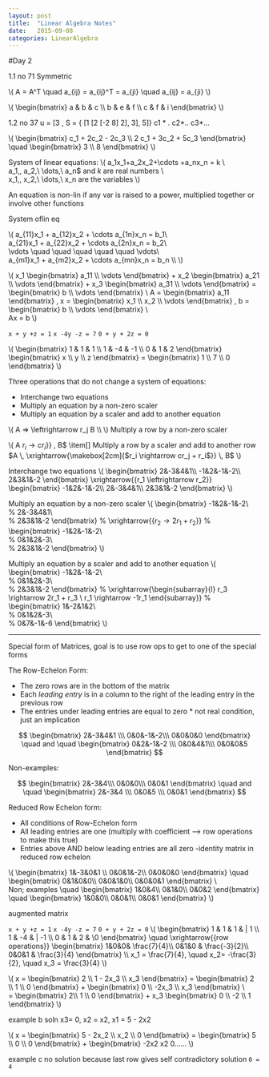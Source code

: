 ```yaml
---
layout: post
title:  "Linear Algebra Notes"
date:   2015-09-08 
categories: LinearAlgebra
---
```

#Day 2

1.1 no 71
Symmetric 

\\( A = A^T \quad a_{ij} = a_{ij}^T = a_{ji} \quad a_{ij} = a_{ji} \\)

\\( \begin{bmatrix} a & b & c \\\ b & e & f \\\ c & f & i \end{bmatrix} \\)

1.2 no 37
u = [3		, S = { [1		[2		[-2
		8]					2],	3],	 5]}
						c1 * .   c2*..   c3*...
						
				
						
\\( \begin{bmatrix} c_1 + 2c_2 - 2c_3 \\\ 2 c_1 + 3c_2 + 5c_3 \end{bmatrix} \quad \begin{bmatrix} 3 \\\ 8 \end{bmatrix} \\)

System of linear equations:
\\(  a_1x_1+a_2x_2+\cdots +a_nx_n = k \\\
     a_1,\, a_2,\ \dots,\ a_n$ and $k$ are real numbers \\\
 x_1,\, x_2,\ \dots,\ x_n are the variables \\)
 

 An equation is non-lin if any var is raised to a power, multiplied together or involve other functions
 
System oflin eq

\\(	a_{11}x_1 +  a_{12}x_2 + \cdots a_{1n}x_n =  b_1\\\
	a_{21}x_1 +  a_{22}x_2 + \cdots a_{2n}x_n =  b_2\\\
	\vdots  \quad \quad \quad \quad \quad  \vdots\\\
	 a_{m1}x_1 +  a_{m2}x_2 + \cdots a_{mn}x_n =  b_n \\\ \\)

\\( x_1 \begin{bmatrix} a_11 \\\ \vdots \end{bmatrix} +  x_2 \begin{bmatrix} a_21 \\\ \vdots \end{bmatrix} +  x_3 \begin{bmatrix} a_31 \\\ \vdots  \end{bmatrix}   = \begin{bmatrix} b \\\ \vdots  \end{bmatrix} \\
A =  \begin{bmatrix} a_11 \end{bmatrix} , x = \begin{bmatrix} x_1 \\\ x_2 \\\ \vdots \end{bmatrix} ,  b = \begin{bmatrix} b \\\ \vdots \end{bmatrix} \\\
Ax = b \\)

`x + y +z = 1`
`x -4y -z = 7`
`0 + y + 2z = 0`

\\( \begin{bmatrix} 1 &  1  & 1 \\\ 1 & -4 & -1 \\\ 0 & 1 & 2 \end{bmatrix}  \begin{bmatrix} x \\\ y \\\ z \end{bmatrix}  = \begin{bmatrix} 1 \\\ 7 \\\ 0 \end{bmatrix} \\)

Three operations that do not change a system of equations:
- Interchange two equations
- Multiply an equation by a non-zero scaler
- Multiply an equation by a scaler and add to another equation

\\(	A =>  \leftrightarrow r_j B \\\ \\)
	 Multiply a row by a non-zero scaler
	 
\\( A $r_i \rightarrow cr_i$}} \, B$
	\item[] Multiply a row by a scaler and add to another row
	$A \, \xrightarrow{\makebox[2cm]{$r_i \rightarrow cr_j + r_i$}} \, B$ \\)
	
Interchange two equations
\\( \begin{bmatrix}	2&-3&4&1\\\	-1&2&-1&-2\\\	2&3&1&-2	\end{bmatrix}	\xrightarrow{{r_1 \leftrightarrow r_2}} 	\begin{bmatrix}	-1&2&-1&-2\\\ 	2&-3&4&1\\\ 	2&3&1&-2 	\end{bmatrix} \\)
	
Multiply an equation by a non-zero scaler
\\(	\begin{bmatrix}	-1&2&-1&-2\\\
	%
	2&-3&4&1\\\
	%
	2&3&1&-2 	\end{bmatrix}
	%
	\xrightarrow{{$r_2 \rightarrow 2r_1 + r_2$}}
	%
	\begin{bmatrix}
	-1&2&-1&-2\\\
	%
	0&1&2&-3\\\
	%
	2&3&1&-2
	\end{bmatrix} \\)
	
Multiply an equation by a scaler and add to another equation
\\(	\begin{bmatrix}
	-1&2&-1&-2\\\
	%
	0&1&2&-3\\\
	%
	2&3&1&-2
	\end{bmatrix}
	%
	\xrightarrow{\begin{subarray}{l} r_3 \rightarrow 2r_1 + r_3 \\ r_1 \rightarrow -1r_1 \end{subarray}}
	%
	\begin{bmatrix}
	1&-2&1&2\\\
	%
	0&1&2&-3\\\
	%
	0&7&-1&-6
	\end{bmatrix}
	\\)

---------------------------
Special form of Matrices, goal is to use row ops to get to one of the special forms

The Row-Echelon Form:
 - The zero rows are in the bottom of the matrix
 - Each *leading entry* is in a column to the right of the leading entry in the previous row
 - The entries under leading entries are equal to zero * not real condition, just an implication

 $$ 	\begin{bmatrix} 2&-3&4&1 \\\ 0&0&-1&-2\\\ 0&0&0&0 \end{bmatrix} \quad and \quad \begin{bmatrix}  0&2&-1&-2 \\\ 0&0&4&1\\\ 0&0&0&5	\end{bmatrix}	$$

 Non-examples:
 
 $$	\begin{bmatrix} 	2&-3&4\\\ 0&0&0\\\	0&0&1 	\end{bmatrix} \quad and \quad	\begin{bmatrix} 2&-3&4 \\\ 0&0&5 \\\ 0&0&1	\end{bmatrix} $$
	
Reduced Row Echelon form:
- All conditions of Row-Echelon form
- All leading entries are one (multiply with coefficient --> row operations to make this true)
- Entries above AND below leading entries are all zero
	-identity matrix in reduced row echelon

\\(	\begin{bmatrix} 1&-3&0&1 \\\ 0&0&1&-2\\\  0&0&0&0 	\end{bmatrix} \quad  \begin{bmatrix}	0&1&0&0\\\	0&0&1&0\\\	0&0&0&1	\end{bmatrix} \\\
	Non\; examples \quad \begin{bmatrix}  1&0&4\\\	0&1&0\\\	0&0&2 	\end{bmatrix} \quad \begin{bmatrix} 1&0&0\\\	0&0&1\\\	0&0&1	\end{bmatrix} \\)

augmented matrix 

`x + y +z = 1`
`x -4y -z = 7`
`0 + y + 2z = 0`
\\( \begin{bmatrix} 1 & 1 & 1 & | 1 \\\ 1 & -4 & | -1 \\\ 0 & 1 & 2 & \0 \end{bmatrix} \quad 	\xrightarrow{{row operations}} 	\begin{bmatrix}	1&0&0& \frac{7}{4}\\\	0&1&0 & \frac{-3}{2}\\\	0&0&1 & \frac{3}{4} \end{bmatrix} \\\ 
x_1 = \frac{7}{4}, \quad x_2= -\frac{3}{2}, \quad x_3 = \frac{3}{4} \\)

\\( x = \begin{bmatrix} 2 \\\ 1 - 2x_3 \\\ x_3 \end{bmatrix} = \begin{bmatrix} 2 \\\ 1 \\\ 0 \end{bmatrix} + \begin{bmatrix} 0 \\\ -2x_3 \\\ x_3 \end{bmatrix} \\\
= \begin{bmatrix} 2\\\ 1 \\\ 0 \end{bmatrix} + x_3 \begin{bmatrix} 0 \\\ -2 \\\ 1 \end{bmatrix} \\)

example b
soln 
	x3= 0, x2 = x2, x1 = 5 - 2x2

\\( x = \begin{bmatrix} 5 - 2x_2 \\\ x_2 \\\ 0 \end{bmatrix} = \begin{bmatrix} 5 \\\ 0 \\\ 0 \end{bmatrix} + \begin{bmatrix} -2x2 x2 0...... \\)

example c
no solution because
last row gives self contradictory solution `0 = 4 `
